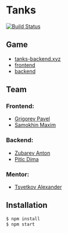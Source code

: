 # Tanks

[![Build Status](https://travis-ci.org/frontend-park-mail-ru/2017_2_crazy_coders.svg?branch=developer)](https://travis-ci.org/frontend-park-mail-ru/2017_2_crazy_coders)

## Game
* [tanks-backend.xyz](https://tanks-backend.xyz/) 
* [frontend](https://github.com/frontend-park-mail-ru/2017_2_crazy_coders)
* [backend](https://github.com/java-park-mail-ru/Something2.5D-09-2017)

## Team
### Frontend:
 * [Grigorev Pavel](https://github.com/grigorevpv)
 * [Samokhin Maxim](https://github.com/MaxSamokhin)
 
### Backend:
 * [Zubarev Anton](https://github.com/ZubAnt)
 * [Pitic Dima](https://github.com/pitikdmitry)
 
### Mentor: 
 * [Tsvetkov Alexander](https://github.com/warprobot) 
 
## Installation

```sh
$ npm install 
$ npm start
```


